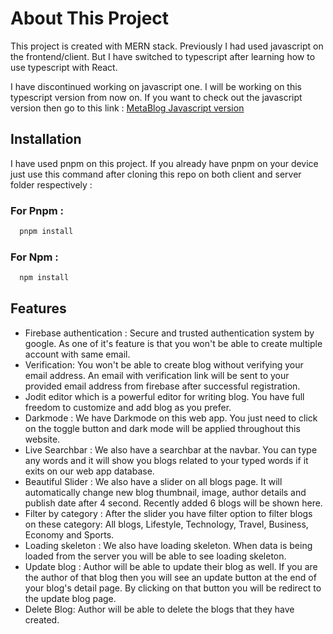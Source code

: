 # About This Project

This project is created with MERN stack. Previously I had used javascript on the frontend/client. But I have switched to typescript after learning how to use typescript with React.

I have discontinued working on javascript one. I will be working on this typescript version from now on. If you want to check out the javascript version then go to this link : <a href="https://github.com/alrakib1/MetaBlog-Js" target="_blank">MetaBlog Javascript version</a>

## Installation

I have used pnpm on this project. If you already have pnpm on your device just use this command after cloning this repo on both client and server folder respectively :

### For Pnpm :

```bash
  pnpm install
```

### For Npm : 

```bash
  npm install
```

## Features

- Firebase authentication : Secure and trusted authentication system by google. As one of it's feature is that you won't be able to create multiple account with same email.
- Verification: You won't be able to create blog without verifying your email address. An email with verification link will be sent to your provided email address from firebase after successful registration.
- Jodit editor which is a powerful editor for writing blog. You have full freedom to customize and add blog as you prefer.
- Darkmode : We have Darkmode on this web app. You just need to click on the toggle button and dark mode will be applied throughout this website.
- Live Searchbar : We also have a searchbar at the navbar. You can type any words and it will show you blogs related to your typed words if it exits on our web app database.
- Beautiful Slider : We also have a slider on all blogs page. It will automatically change new blog thumbnail, image, author details and publish date after 4 second. Recently added 6 blogs will be shown here.
- Filter by category : After the slider you have filter option to filter blogs on these category: All blogs, Lifestyle, Technology, Travel, Business, Economy and Sports.
- Loading skeleton : We also have loading skeleton. When data is being loaded from the server you will be able to see loading skeleton.
- Update blog : Author will be able to update their blog as well. If you are the author of that blog then you will see an update button at the end of your blog's detail page. By clicking on that button you will be redirect to the update blog page.
- Delete Blog: Author will be able to delete the blogs that they have created.

